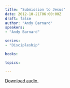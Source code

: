 ```yaml
---
title: "Submission to Jesus"
date: 2012-10-21T06:00:00Z
draft: false
author: "Andy Barnard"
speakers:
- "Andy Barnard"

series:
- "Discipleship"

books:

topics:

---
```

[Download audio.](https://s3.amazonaws.com/highway/sermons/2012_10/21_Submission_to_Jesus.mp3)